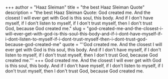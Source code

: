 +++
author = "Haaz Sleiman"
title = "the best Haaz Sleiman Quote"
description = "the best Haaz Sleiman Quote: God created me. And the closest I will ever get with God is this soul, this body. And if I don't have myself, if I don't listen to myself, if I don't trust myself, then I don't trust God, because God created me."
slug = "god-created-me-and-the-closest-i-will-ever-get-with-god-is-this-soul-this-body-and-if-i-dont-have-myself-if-i-dont-listen-to-myself-if-i-dont-trust-myself-then-i-dont-trust-god-because-god-created-me"
quote = '''God created me. And the closest I will ever get with God is this soul, this body. And if I don't have myself, if I don't listen to myself, if I don't trust myself, then I don't trust God, because God created me.'''
+++
God created me. And the closest I will ever get with God is this soul, this body. And if I don't have myself, if I don't listen to myself, if I don't trust myself, then I don't trust God, because God created me.
